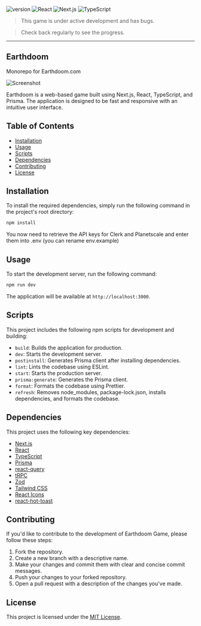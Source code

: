 ![version](https://img.shields.io/badge/version-0.2.1-blue)
![React](https://img.shields.io/badge/React-18.2.0-success)
![Next.js](https://img.shields.io/badge/Next.js-13.3.0-success)
![TypeScript](https://img.shields.io/badge/TypeScript-5.0.4-success)

> This game is under active development and has bugs. 

> Check back regularly to see the progress.

* * *

## Earthdoom

Monorepo for Earthdoom.com

<img src="https://user-images.githubusercontent.com/45217974/232975051-79875585-ba7b-4742-a328-0556d9eca77e.png" alt="Screenshot" />

Earthdoom is a web-based game built using Next.js, React, TypeScript, and Prisma. The application is designed to be fast and responsive with an intuitive user interface.

## Table of Contents

- [Installation](#installation)
- [Usage](#usage)
- [Scripts](#scripts)
- [Dependencies](#dependencies)
- [Contributing](#contributing)
- [License](#license)

## Installation

To install the required dependencies, simply run the following command in the project's root directory:

```bash
npm install
```

You now need to retrieve the API keys for Clerk and Planetscale and enter them into .env (you can rename  env.example)

## Usage

To start the development server, run the following command:

```bash
npm run dev
```

The application will be available at `http://localhost:3000`.

## Scripts

This project includes the following npm scripts for development and building:

- `build`: Builds the application for production.
- `dev`: Starts the development server.
- `postinstall`: Generates Prisma client after installing dependencies.
- `lint`: Lints the codebase using ESLint.
- `start`: Starts the production server.
- `prisma:generate`: Generates the Prisma client.
- `format`: Formats the codebase using Prettier.
- `refresh`: Removes node_modules, package-lock.json, installs dependencies, and formats the codebase.

## Dependencies

This project uses the following key dependencies:

- [Next.js](https://nextjs.org/)
- [React](https://reactjs.org/)
- [TypeScript](https://www.typescriptlang.org/)
- [Prisma](https://www.prisma.io/)
- [react-query](https://react-query.tanstack.com/)
- [tRPC](https://trpc.io/)
- [Zod](https://github.com/colinhacks/zod)
- [Tailwind CSS](https://tailwindcss.com/)
- [React Icons](https://react-icons.github.io/react-icons/)
- [react-hot-toast](https://react-hot-toast.com/)

## Contributing

If you'd like to contribute to the development of Earthdoom Game, please follow these steps:

1. Fork the repository.
2. Create a new branch with a descriptive name.
3. Make your changes and commit them with clear and concise commit messages.
4. Push your changes to your forked repository.
5. Open a pull request with a description of the changes you've made.

## License

This project is licensed under the [MIT License](LICENSE).
